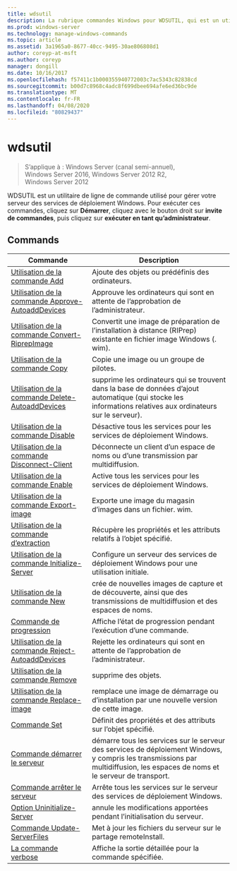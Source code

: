 ```yaml
---
title: wdsutil
description: La rubrique commandes Windows pour WDSUTIL, qui est un utilitaire de ligne de commande utilisé pour gérer votre serveur des services de déploiement Windows.
ms.prod: windows-server
ms.technology: manage-windows-commands
ms.topic: article
ms.assetid: 3a1965a0-8677-40cc-9495-30ae806808d1
author: coreyp-at-msft
ms.author: coreyp
manager: dongill
ms.date: 10/16/2017
ms.openlocfilehash: f57411c1b000355940772003c7ac5343c82838cd
ms.sourcegitcommit: b00d7c8968c4adc8f699dbee694afe6ed36bc9de
ms.translationtype: MT
ms.contentlocale: fr-FR
ms.lasthandoff: 04/08/2020
ms.locfileid: "80829437"
---
```

# <a name="wdsutil"></a>wdsutil

>S’applique à : Windows Server (canal semi-annuel), Windows Server 2016, Windows Server 2012 R2, Windows Server 2012

WDSUTIL est un utilitaire de ligne de commande utilisé pour gérer votre serveur des services de déploiement Windows. Pour exécuter ces commandes, cliquez sur **Démarrer**, cliquez avec le bouton droit sur **invite de commandes**, puis cliquez sur **exécuter en tant qu’administrateur**.  
## <a name="commands"></a>Commands  
|Commande|Description|  
|------|--------|  
|[Utilisation de la commande Add](using-the-add-command.md)|Ajoute des objets ou prédéfinis des ordinateurs.|  
|[Utilisation de la commande Approve-AutoaddDevices](using-the-approve-autoadddevices-command.md)|Approuve les ordinateurs qui sont en attente de l’approbation de l’administrateur.|  
|[Utilisation de la commande Convert-RiprepImage](using-the-convert-riprepimage-command.md)|Convertit une image de préparation de l’installation à distance (RIPrep) existante en fichier image Windows (. wim).|  
|[Utilisation de la commande Copy](using-the-copy-command.md)|Copie une image ou un groupe de pilotes.|  
|[Utilisation de la commande Delete-AutoaddDevices](using-the-delete-autoadddevices-command.md)|supprime les ordinateurs qui se trouvent dans la base de données d’ajout automatique (qui stocke les informations relatives aux ordinateurs sur le serveur).|  
|[Utilisation de la commande Disable](using-the-disable-command.md)|Désactive tous les services pour les services de déploiement Windows.|  
|[Utilisation de la commande Disconnect-Client](using-the-disconnect-client-command.md)|Déconnecte un client d’un espace de noms ou d’une transmission par multidiffusion.|  
|[Utilisation de la commande Enable](using-the-enable-command.md)|Active tous les services pour les services de déploiement Windows.|  
|[Utilisation de la commande Export-image](using-the-export-image-command.md)|Exporte une image du magasin d’images dans un fichier. wim.|  
|[Utilisation de la commande d’extraction](using-the-get-command.md)|Récupère les propriétés et les attributs relatifs à l’objet spécifié.|  
|[Utilisation de la commande Initialize-Server](using-the-initialize-server-command.md)|Configure un serveur des services de déploiement Windows pour une utilisation initiale.|  
|[Utilisation de la commande New](using-the-new-command.md)|crée de nouvelles images de capture et de découverte, ainsi que des transmissions de multidiffusion et des espaces de noms.|  
|[Commande de progression](the-progress-command.md)|Affiche l’état de progression pendant l’exécution d’une commande.|  
|[Utilisation de la commande Reject-AutoaddDevices](using-the-reject-autoadddevices-command.md)|Rejette les ordinateurs qui sont en attente de l’approbation de l’administrateur.|  
|[Utilisation de la commande Remove](using-the-remove-command.md)|supprime des objets.|  
|[Utilisation de la commande Replace-image](using-the-replace-image-command.md)|remplace une image de démarrage ou d’installation par une nouvelle version de cette image.|  
|[Commande Set](the-set-command.md)|Définit des propriétés et des attributs sur l’objet spécifié.|  
|[Commande démarrer le serveur](the-start-server-command.md)|démarre tous les services sur le serveur des services de déploiement Windows, y compris les transmissions par multidiffusion, les espaces de noms et le serveur de transport.|  
|[Commande arrêter le serveur](the-stop-server-command.md)|Arrête tous les services sur le serveur des services de déploiement Windows.|  
|[Option Uninitialize-Server](the-uninitialize-server-option.md)|annule les modifications apportées pendant l’initialisation du serveur.|  
|[Commande Update-ServerFiles](the-update-serverfiles-command.md)|Met à jour les fichiers du serveur sur le partage remoteInstall.|  
|[La commande verbose](the-verbose-command.md)|Affiche la sortie détaillée pour la commande spécifiée.|  
